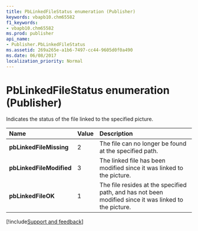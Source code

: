 ```yaml
---
title: PbLinkedFileStatus enumeration (Publisher)
keywords: vbapb10.chm65582
f1_keywords:
- vbapb10.chm65582
ms.prod: publisher
api_name:
- Publisher.PbLinkedFileStatus
ms.assetid: 269a265e-a1b6-7497-cc44-9605d0f0a490
ms.date: 06/08/2017
localization_priority: Normal
---
```



# PbLinkedFileStatus enumeration (Publisher)

Indicates the status of the file linked to the specified picture. 



|Name|Value|Description|
|:-----|:-----|:-----|
| **pbLinkedFileMissing**|2|The file can no longer be found at the specified path.|
| **pbLinkedFileModified**|3|The linked file has been modified since it was linked to the picture.|
| **pbLinkedFileOK**|1|The file resides at the specified path, and has not been modified since it was linked to the picture.|

[!include[Support and feedback](~/includes/feedback-boilerplate.md)]